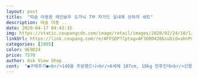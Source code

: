 ```yaml
---
layout: post 
title:  "따솜 아동용 레인보우 오가닉 7부 자가드 실내복 상하의 세트" 
description: 따솜 아동 ..
date: 2020-04-17 04:43:15 
img: https://static.coupangcdn.com/image/retail/images/2020/02/24/10/1/e6b0c118-8269-40dd-85e9-180102842b86.jpg 
linkUrl: https://link.coupang.com/re/AFFSDP?lptag=AF3600438&subid=ahnPublicAsk&pageKey=1298069271&itemId=2311118989&vendorItemId=70307907261&traceid=V0-113-22682fedb90a5621 
categories: [1005] 
color: 9E9D24 
price: 7570 
author: Ask View Shop 
cont:  "●구매후기●<br/>140을 주문했드니<br/>6세에 107cm, 18kg 전후인데<br/>긴팔, 긴바지에 되어서 ^^;;;<br/>따솜 실내복 적극 추천합니다 많이 파세요~~~ !<br/>딸램이 애정하는 캐릭터라 냉콤 샀어요~<br/>땀을 많이 흘리는 아이라<br/>맘에 듭뉘다~<br/>빨리 세탁해서 입혀주고싶어요~~<br/>사진으로 보기에는 박음질 상태를 확인 할 수 없지만 얇은 원단인데  꼼꼼한 박음질 맘에 드네요<br/>소재가 오가닉이고 시원해서 지금부터 쭈욱~~ 입히기 좋을 것 같아요<br/>소재도 오가닉이라<br/>아동이 표준사이즈라면 130사이즈가 7~8세 아동사이즈로 표시 되어있는데 6~7세 아동이 7부로 입히기 좋을 것 같아요<br/>아들녀석이 페파를 넘 좋아해서 득템했어요<br/>아마 내년엔 7부로 입히게되서 매년 다른옷 입은 느낌 날 것 같아요 ㅋㅋ<br/>아이가 입어보자마자 "시원하다~" 하더군요 ^^<br/>아직 여름도 안왔는데 벌써부터 시원한걸 좋아하는걸보니 미리 장만하길 잘 한것 같네요<br/>요즘같이 살짝 더운날씨에 딱이에요~<br/>요즘에 입을 수 있도록 넉넉하게<br/>판매자님 많이 파세요~~~ ^^<br/>평소 120 사이즈 입는 아이인데 7부라 130사이즈 주문했더니 품은 크지만 소매 기장 걱정없이 9부로 입히면 되겠어요<br/>140을 주문했드니<br/>6세에 107cm, 18kg 전후인데<br/>긴팔, 긴바지에 되어서 ^^;;;<br/>따솜 실내복 적극 추천합니다 많이 파세요~~~ !<br/>딸램이 애정하는 캐릭터라 냉콤 샀어요~<br/>땀을 많이 흘리는 아이라<br/>맘에 듭뉘다~<br/>빨리 세탁해서 입혀주고싶어요~~<br/>사진으로 보기에는 박음질 상태를 확인 할 수 없지만 얇은 원단인데  꼼꼼한 박음질 맘에 드네요<br/>소재가 오가닉이고 시원해서 지금부터 쭈욱~~ 입히기 좋을 것 같아요<br/>소재도 오가닉이라<br/>아동이 표준사이즈라면 130사이즈가 7~8세 아동사이즈로 표시 되어있는데 6~7세 아동이 7부로 입히기 좋을 것 같아요<br/>아들녀석이 페파를 넘 좋아해서 득템했어요<br/>아마 내년엔 7부로 입히게되서 매년 다른옷 입은 느낌 날 것 같아요 ㅋㅋ<br/>아이가 입어보자마자 "시원하다~" 하더군요 ^^<br/>아직 여름도 안왔는데 벌써부터 시원한걸 좋아하는걸보니 미리 장만하길 잘 한것 같네요<br/>요즘같이 살짝 더운날씨에 딱이에요~<br/>요즘에 입을 수 있도록 넉넉하게<br/>판매자님 많이 파세요~~~ ^^<br/>평소 120 사이즈 입는 아이인데 7부라 130사이즈 주문했더니 품은 크지만 소매 기장 걱정없이 9부로 입히면 되겠어요<br/>" 
---
```

